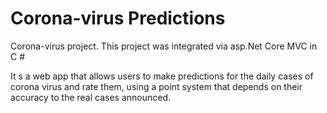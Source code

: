 # Corona-virus Predictions
Corona-virus project. 
This project was integrated via asp.Net Core MVC in C #

It s a web app that allows users to make predictions for the daily cases of corona virus and rate them, using a point system that depends on their accuracy to the real cases announced.



